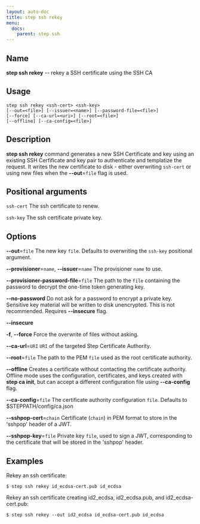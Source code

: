 ```yaml
---
layout: auto-doc
title: step ssh rekey
menu:
  docs:
    parent: step ssh
---
```


## Name
**step ssh rekey** -- rekey a SSH certificate using the SSH CA

## Usage

```raw
step ssh rekey <ssh-cert> <ssh-key>
[--out=<file>] [--issuer=<name>] [--password-file=<file>]
[--force] [--ca-url=<uri>] [--root=<file>]
[--offline] [--ca-config=<file>]
```

## Description

**step ssh rekey** command generates a new SSH Certificate and key using
an existing SSH Cerfificate and key pair to authenticate and templatize the
request. It writes the new certificate to disk - either overwriting
`ssh-cert` or using new files when the **--out**=`file` flag is used.

## Positional arguments

`ssh-cert`
The ssh certificate to renew.

`ssh-key`
The ssh certificate private key.

## Options


**--out**=`file`
The new key `file`. Defaults to overwriting the `ssh-key` positional argument.

**--provisioner**=`name`, **--issuer**=`name`
The provisioner `name` to use.

**--provisioner-password-file**=`file`
The path to the `file` containing the password to decrypt the one-time token
      generating key.

**--no-password**
Do not ask for a password to encrypt a private key. Sensitive key material will
be written to disk unencrypted. This is not recommended. Requires **--insecure** flag.

**--insecure**


**-f**, **--force**
Force the overwrite of files without asking.

**--ca-url**=`URI`
`URI` of the targeted Step Certificate Authority.

**--root**=`file`
The path to the PEM `file` used as the root certificate authority.

**--offline**
Creates a certificate without contacting the certificate authority. Offline mode
uses the configuration, certificates, and keys created with **step ca init**,
but can accept a different configuration file using **--ca-config** flag.

**--ca-config**=`file`
The certificate authority configuration `file`. Defaults to
$STEPPATH/config/ca.json

**--sshpop-cert**=`chain`
Certificate (`chain`) in PEM format to store in the 'sshpop' header of a JWT.

**--sshpop-key**=`file`
Private key `file`, used to sign a JWT, corresponding to the certificate that will
be stored in the 'sshpop' header.

## Examples

Rekey an ssh certificate:
```shell
$ step ssh rekey id_ecdsa-cert.pub id_ecdsa
```

Rekey an ssh certificate creating id2_ecdsa, id2_ecdsa.pub, and id2_ecdsa-cert.pub:
```shell
$ step ssh rekey --out id2_ecdsa id_ecdsa-cert.pub id_ecdsa
```

